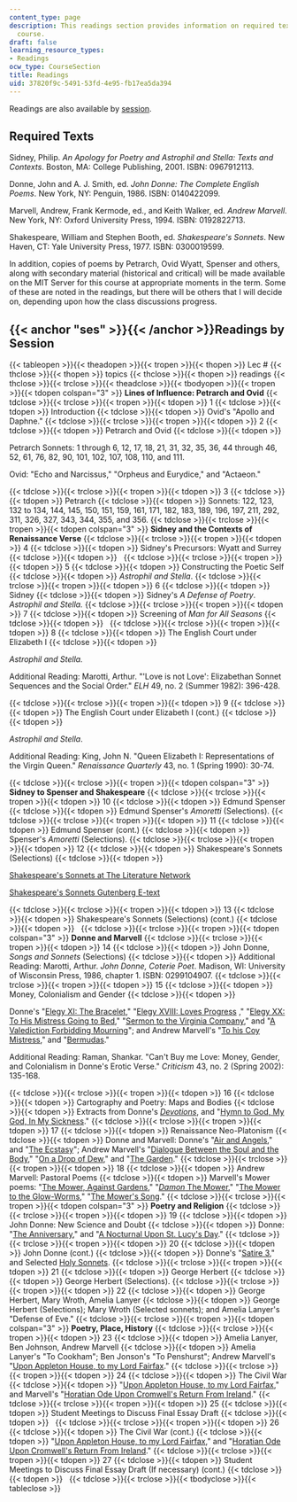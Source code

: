 ```yaml
---
content_type: page
description: This readings section provides information on required texts for the
  course.
draft: false
learning_resource_types:
- Readings
ocw_type: CourseSection
title: Readings
uid: 37820f9c-5491-53fd-4e95-fb17ea5da394
---
```

Readings are also available by [session](#ses).

## Required Texts

Sidney, Philip. *An Apology for Poetry and Astrophil and Stella: Texts and Contexts*. Boston, MA: College Publishing, 2001. ISBN: 0967912113.

Donne, John and A. J. Smith, ed. *John Donne: The Complete English Poems*. New York, NY: Penguin, 1986. ISBN: 0140422099.

Marvell, Andrew, Frank Kermode, ed., and Keith Walker, ed. *Andrew Marvell*. New York, NY: Oxford University Press, 1994. ISBN: 0192822713.

Shakespeare, William and Stephen Booth, ed. *Shakespeare's Sonnets*. New Haven, CT: Yale University Press, 1977. ISBN: 0300019599.

In addition, copies of poems by Petrarch, Ovid Wyatt, Spenser and others, along with secondary material (historical and critical) will be made available on the MIT Server for this course at appropriate moments in the term. Some of these are noted in the readings, but there will be others that I will decide on, depending upon how the class discussions progress.

## {{< anchor "ses" >}}{{< /anchor >}}Readings by Session

{{< tableopen >}}{{< theadopen >}}{{< tropen >}}{{< thopen >}}
Lec #
{{< thclose >}}{{< thopen >}}
topics
{{< thclose >}}{{< thopen >}}
readings
{{< thclose >}}{{< trclose >}}{{< theadclose >}}{{< tbodyopen >}}{{< tropen >}}{{< tdopen colspan="3" >}}
**Lines of Influence: Petrarch and Ovid**
{{< tdclose >}}{{< trclose >}}{{< tropen >}}{{< tdopen >}}
1
{{< tdclose >}}{{< tdopen >}}
Introduction
{{< tdclose >}}{{< tdopen >}}
Ovid's "Apollo and Daphne."
{{< tdclose >}}{{< trclose >}}{{< tropen >}}{{< tdopen >}}
2
{{< tdclose >}}{{< tdopen >}}
Petrarch and Ovid
{{< tdclose >}}{{< tdopen >}}

Petrarch Sonnets: 1 through 6, 12, 17, 18, 21, 31, 32, 35, 36, 44 through 46, 52, 61, 76, 82, 90, 101, 102, 107, 108, 110, and 111.

Ovid: "Echo and Narcissus," "Orpheus and Eurydice," and "Actaeon."

{{< tdclose >}}{{< trclose >}}{{< tropen >}}{{< tdopen >}}
3
{{< tdclose >}}{{< tdopen >}}
Petrarch
{{< tdclose >}}{{< tdopen >}}
Sonnets: 122, 123, 132 to 134, 144, 145, 150, 151, 159, 161, 171, 182, 183, 189, 196, 197, 211, 292, 311, 326, 327, 343, 344, 355, and 356.
{{< tdclose >}}{{< trclose >}}{{< tropen >}}{{< tdopen colspan="3" >}}
**Sidney and the Contexts of Renaissance Verse**
{{< tdclose >}}{{< trclose >}}{{< tropen >}}{{< tdopen >}}
4
{{< tdclose >}}{{< tdopen >}}
Sidney's Precursors: Wyatt and Surrey
{{< tdclose >}}{{< tdopen >}}
 
{{< tdclose >}}{{< trclose >}}{{< tropen >}}{{< tdopen >}}
5
{{< tdclose >}}{{< tdopen >}}
Constructing the Poetic Self
{{< tdclose >}}{{< tdopen >}}
*Astrophil and Stella*.
{{< tdclose >}}{{< trclose >}}{{< tropen >}}{{< tdopen >}}
6
{{< tdclose >}}{{< tdopen >}}
Sidney
{{< tdclose >}}{{< tdopen >}}
Sidney's *A Defense of Poetry*. *Astrophil and Stella.*
{{< tdclose >}}{{< trclose >}}{{< tropen >}}{{< tdopen >}}
7
{{< tdclose >}}{{< tdopen >}}
Screening of *Man for All Seasons*
{{< tdclose >}}{{< tdopen >}}
 
{{< tdclose >}}{{< trclose >}}{{< tropen >}}{{< tdopen >}}
8
{{< tdclose >}}{{< tdopen >}}
The English Court under Elizabeth I
{{< tdclose >}}{{< tdopen >}}

*Astrophil and Stella.*

Additional Reading: Marotti, Arthur. "'Love is not Love': Elizabethan Sonnet Sequences and the Social Order." *ELH* 49, no. 2 (Summer 1982): 396-428.

{{< tdclose >}}{{< trclose >}}{{< tropen >}}{{< tdopen >}}
9
{{< tdclose >}}{{< tdopen >}}
The English Court under Elizabeth I (cont.)
{{< tdclose >}}{{< tdopen >}}

*Astrophil and Stella*.

Additional Reading: King, John N. "Queen Elizabeth I: Representations of the Virgin Queen." *Renaissance Quarterly* 43, no. 1 (Spring 1990): 30-74.

{{< tdclose >}}{{< trclose >}}{{< tropen >}}{{< tdopen colspan="3" >}}
**Sidney to Spenser and Shakespeare**
{{< tdclose >}}{{< trclose >}}{{< tropen >}}{{< tdopen >}}
10
{{< tdclose >}}{{< tdopen >}}
Edmund Spenser
{{< tdclose >}}{{< tdopen >}}
Edmund Spenser's *Amoretti* (Selections).
{{< tdclose >}}{{< trclose >}}{{< tropen >}}{{< tdopen >}}
11
{{< tdclose >}}{{< tdopen >}}
Edmund Spenser (cont.)
{{< tdclose >}}{{< tdopen >}}
Spenser's *Amoretti* (Selections).
{{< tdclose >}}{{< trclose >}}{{< tropen >}}{{< tdopen >}}
12
{{< tdclose >}}{{< tdopen >}}
Shakespeare's Sonnets (Selections)
{{< tdclose >}}{{< tdopen >}}

[Shakespeare's Sonnets at The Literature Network](http://www.online-literature.com/shakespeare/)

[Shakespeare's Sonnets Gutenberg E-text](http://www.gutenberg.org/etext/1041)

{{< tdclose >}}{{< trclose >}}{{< tropen >}}{{< tdopen >}}
13
{{< tdclose >}}{{< tdopen >}}
Shakespeare's Sonnets (Selections) (cont.)
{{< tdclose >}}{{< tdopen >}}
 
{{< tdclose >}}{{< trclose >}}{{< tropen >}}{{< tdopen colspan="3" >}}
**Donne and Marvell**
{{< tdclose >}}{{< trclose >}}{{< tropen >}}{{< tdopen >}}
14
{{< tdclose >}}{{< tdopen >}}
John Donne, *Songs and Sonnets* (Selections)
{{< tdclose >}}{{< tdopen >}}
Additional Reading: Marotti, Arthur. *John Donne, Coterie Poet*. Madison, WI: University of Wisconsin Press, 1986, chapter 1. ISBN: 0299104907.
{{< tdclose >}}{{< trclose >}}{{< tropen >}}{{< tdopen >}}
15
{{< tdclose >}}{{< tdopen >}}
Money, Colonialism and Gender
{{< tdclose >}}{{< tdopen >}}

Donne's "[Elegy XI: The Bracelet](http://www.online-literature.com/donne/431/)," "[Elegy XVIII: Loves Progress](http://www.online-literature.com/donne/438/) ," "[Elegy XX: To His Mistress Going to Bed](http://www.online-literature.com/donne/440/)," "[Sermon to the Virginia Company](http://contentdm.lib.byu.edu/cdm/compoundobject/collection/JohnDonne/id/3178/rec/1)," and "[A Valediction Forbidding Mourning](http://www.online-literature.com/donne/371/)"; and Andrew Marvell's "[To his Coy Mistress](http://rpo.library.utoronto.ca/poems/his-coy-mistress)," and "[Bermudas](http://rpo.library.utoronto.ca/poems/bermudas)."

Additional Reading: Raman, Shankar. "Can't Buy me Love: Money, Gender, and Colonialism in Donne's Erotic Verse." *Criticism* 43, no. 2 (Spring 2002): 135-168.

{{< tdclose >}}{{< trclose >}}{{< tropen >}}{{< tdopen >}}
16
{{< tdclose >}}{{< tdopen >}}
Cartography and Poetry: Maps and Bodies
{{< tdclose >}}{{< tdopen >}}
Extracts from Donne's [*Devotions*](http://www.ccel.org/ccel/donne/devotions.toc.html), and "[Hymn to God, My God, In My Sickness](http://www.luminarium.org/sevenlit/donne/sickness.php)."
{{< tdclose >}}{{< trclose >}}{{< tropen >}}{{< tdopen >}}
17
{{< tdclose >}}{{< tdopen >}}
Renaissance Neo-Platonism
{{< tdclose >}}{{< tdopen >}}
Donne and Marvell: Donne's "[Air and Angels](http://www.online-literature.com/donne/351/)," and "[The Ecstasy](http://www.online-literature.com/donne/372/)"; Andrew Marvell's "[Dialogue Between the Soul and the Body](http://rpo.library.utoronto.ca/poems/dialogue-between-soul-and-body)," "[On a Drop of Dew](http://www.luminarium.org/sevenlit/marvell/dewdrop.htm)," and "[The Garden](http://rpo.library.utoronto.ca/poems/garden)."
{{< tdclose >}}{{< trclose >}}{{< tropen >}}{{< tdopen >}}
18
{{< tdclose >}}{{< tdopen >}}
Andrew Marvell: Pastoral Poems
{{< tdclose >}}{{< tdopen >}}
Marvell's Mower poems: "[The Mower, Against Gardens](https://www.poetryfoundation.org/poems-and-poets/poems/detail/48333)," "[*Damon* The Mower](http://www.luminarium.org/sevenlit/marvell/damonmow.htm)," "[The Mower to the Glow-Worms](http://rpo.library.utoronto.ca/poems/mower-glow-worms)," "[The Mower's Song](http://rpo.library.utoronto.ca/poems/mowers-song)."
{{< tdclose >}}{{< trclose >}}{{< tropen >}}{{< tdopen colspan="3" >}}
**Poetry and Religion**
{{< tdclose >}}{{< trclose >}}{{< tropen >}}{{< tdopen >}}
19
{{< tdclose >}}{{< tdopen >}}
John Donne: New Science and Doubt
{{< tdclose >}}{{< tdopen >}}
Donne: "[The Anniversary](http://www.online-literature.com/donne/354/)," and "[A Nocturnal Upon St. Lucy's Day](http://www.online-literature.com/donne/367/)."
{{< tdclose >}}{{< trclose >}}{{< tropen >}}{{< tdopen >}}
20
{{< tdclose >}}{{< tdopen >}}
John Donne (cont.)
{{< tdclose >}}{{< tdopen >}}
Donne's "[Satire 3](http://www.online-literature.com/donne/418/)," and Selected [Holy Sonnets](http://www.luminarium.org/sevenlit/donne/donnebib.htm).
{{< tdclose >}}{{< trclose >}}{{< tropen >}}{{< tdopen >}}
21
{{< tdclose >}}{{< tdopen >}}
George Herbert
{{< tdclose >}}{{< tdopen >}}
George Herbert (Selections).
{{< tdclose >}}{{< trclose >}}{{< tropen >}}{{< tdopen >}}
22
{{< tdclose >}}{{< tdopen >}}
George Herbert, Mary Wroth, Amelia Lanyer
{{< tdclose >}}{{< tdopen >}}
George Herbert (Selections); Mary Wroth (Selected sonnets); and Amelia Lanyer's "Defense of Eve."
{{< tdclose >}}{{< trclose >}}{{< tropen >}}{{< tdopen colspan="3" >}}
**Poetry, Place, History**
{{< tdclose >}}{{< trclose >}}{{< tropen >}}{{< tdopen >}}
23
{{< tdclose >}}{{< tdopen >}}
Amelia Lanyer, Ben Johnson, Andrew Marvell
{{< tdclose >}}{{< tdopen >}}
Amelia Lanyer's "To Cookham"; Ben Jonson's "To Penshurst"; Andrew Marvell's "[Upon Appleton House, to my Lord Fairfax](http://rpo.library.utoronto.ca/poems/upon-appleton-house-my-lord-fairfax)."
{{< tdclose >}}{{< trclose >}}{{< tropen >}}{{< tdopen >}}
24
{{< tdclose >}}{{< tdopen >}}
The Civil War
{{< tdclose >}}{{< tdopen >}}
"[Upon Appleton House, to my Lord Fairfax](https://rpo.library.utoronto.ca/poems/upon-appleton-house-my-lord-fairfax)," and Marvell's "[Horatian Ode Upon Cromwell's Return From Ireland](http://www.humanitiesweb.org/human.php?s=l&p=c&a=p&ID=1798)."
{{< tdclose >}}{{< trclose >}}{{< tropen >}}{{< tdopen >}}
25
{{< tdclose >}}{{< tdopen >}}
Student Meetings to Discuss Final Essay Draft
{{< tdclose >}}{{< tdopen >}}
 
{{< tdclose >}}{{< trclose >}}{{< tropen >}}{{< tdopen >}}
26
{{< tdclose >}}{{< tdopen >}}
The Civil War (cont.)
{{< tdclose >}}{{< tdopen >}}
"[Upon Appleton House, to my Lord Fairfax](https://rpo.library.utoronto.ca/poems/upon-appleton-house-my-lord-fairfax)," and "[Horatian Ode Upon Cromwell's Return From Ireland](http://www.humanitiesweb.org/human.php?s=l&p=c&a=p&ID=1798)."
{{< tdclose >}}{{< trclose >}}{{< tropen >}}{{< tdopen >}}
27
{{< tdclose >}}{{< tdopen >}}
Student Meetings to Discuss Final Essay Draft (If necessary) (cont.)
{{< tdclose >}}{{< tdopen >}}
 
{{< tdclose >}}{{< trclose >}}{{< tbodyclose >}}{{< tableclose >}}